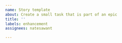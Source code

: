 ```yaml
---
name: Story template
about: Create a small task that is part of an epic
title: ''
labels: enhancement
assignees: natesawant

---
```



